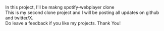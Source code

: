 In this project, I'll be makng spotify-webplayer clone
<br>
This is my second clone project and I will be posting all updates on github and twitter/X.
<br>
Do leave a feedback if you like my projects. Thank You!
